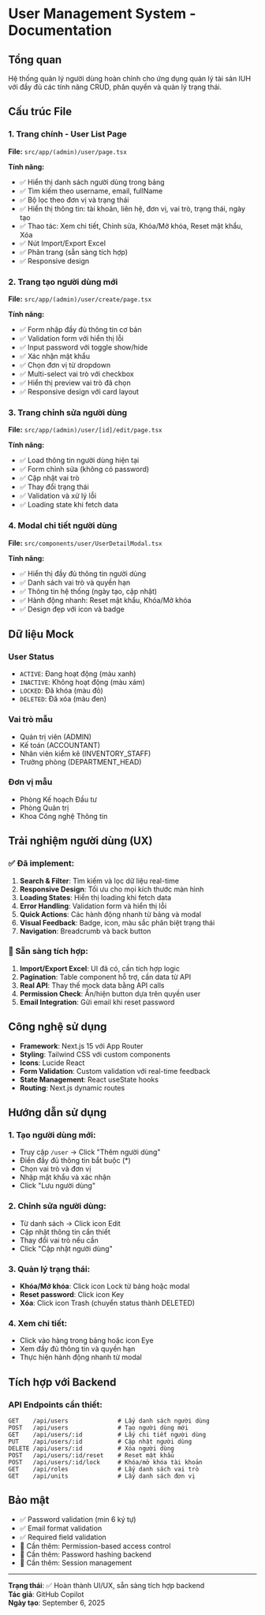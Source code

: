 # User Management System - Documentation

## Tổng quan
Hệ thống quản lý người dùng hoàn chỉnh cho ứng dụng quản lý tài sản IUH với đầy đủ các tính năng CRUD, phân quyền và quản lý trạng thái.

## Cấu trúc File

### 1. Trang chính - User List Page
**File:** `src/app/(admin)/user/page.tsx`

**Tính năng:**
- ✅ Hiển thị danh sách người dùng trong bảng
- ✅ Tìm kiếm theo username, email, fullName
- ✅ Bộ lọc theo đơn vị và trạng thái
- ✅ Hiển thị thông tin: tài khoản, liên hệ, đơn vị, vai trò, trạng thái, ngày tạo
- ✅ Thao tác: Xem chi tiết, Chỉnh sửa, Khóa/Mở khóa, Reset mật khẩu, Xóa
- ✅ Nút Import/Export Excel
- ✅ Phân trang (sẵn sàng tích hợp)
- ✅ Responsive design

### 2. Trang tạo người dùng mới
**File:** `src/app/(admin)/user/create/page.tsx`

**Tính năng:**
- ✅ Form nhập đầy đủ thông tin cơ bản
- ✅ Validation form với hiển thị lỗi
- ✅ Input password với toggle show/hide
- ✅ Xác nhận mật khẩu
- ✅ Chọn đơn vị từ dropdown
- ✅ Multi-select vai trò với checkbox
- ✅ Hiển thị preview vai trò đã chọn
- ✅ Responsive design với card layout

### 3. Trang chỉnh sửa người dùng
**File:** `src/app/(admin)/user/[id]/edit/page.tsx`

**Tính năng:**
- ✅ Load thông tin người dùng hiện tại
- ✅ Form chỉnh sửa (không có password)
- ✅ Cập nhật vai trò
- ✅ Thay đổi trạng thái
- ✅ Validation và xử lý lỗi
- ✅ Loading state khi fetch data

### 4. Modal chi tiết người dùng
**File:** `src/components/user/UserDetailModal.tsx`

**Tính năng:**
- ✅ Hiển thị đầy đủ thông tin người dùng
- ✅ Danh sách vai trò và quyền hạn
- ✅ Thông tin hệ thống (ngày tạo, cập nhật)
- ✅ Hành động nhanh: Reset mật khẩu, Khóa/Mở khóa
- ✅ Design đẹp với icon và badge

## Dữ liệu Mock

### User Status
- `ACTIVE`: Đang hoạt động (màu xanh)
- `INACTIVE`: Không hoạt động (màu xám)
- `LOCKED`: Đã khóa (màu đỏ)
- `DELETED`: Đã xóa (màu đen)

### Vai trò mẫu
- Quản trị viên (ADMIN)
- Kế toán (ACCOUNTANT)
- Nhân viên kiểm kê (INVENTORY_STAFF)
- Trưởng phòng (DEPARTMENT_HEAD)

### Đơn vị mẫu
- Phòng Kế hoạch Đầu tư
- Phòng Quản trị
- Khoa Công nghệ Thông tin

## Trải nghiệm người dùng (UX)

### ✅ Đã implement:
1. **Search & Filter**: Tìm kiếm và lọc dữ liệu real-time
2. **Responsive Design**: Tối ưu cho mọi kích thước màn hình
3. **Loading States**: Hiển thị loading khi fetch data
4. **Error Handling**: Validation form và hiển thị lỗi
5. **Quick Actions**: Các hành động nhanh từ bảng và modal
6. **Visual Feedback**: Badge, icon, màu sắc phân biệt trạng thái
7. **Navigation**: Breadcrumb và back button

### 🚀 Sẵn sàng tích hợp:
1. **Import/Export Excel**: UI đã có, cần tích hợp logic
2. **Pagination**: Table component hỗ trợ, cần data từ API
3. **Real API**: Thay thế mock data bằng API calls
4. **Permission Check**: Ẩn/hiện button dựa trên quyền user
5. **Email Integration**: Gửi email khi reset password

## Công nghệ sử dụng

- **Framework**: Next.js 15 với App Router
- **Styling**: Tailwind CSS với custom components
- **Icons**: Lucide React
- **Form Validation**: Custom validation với real-time feedback
- **State Management**: React useState hooks
- **Routing**: Next.js dynamic routes

## Hướng dẫn sử dụng

### 1. Tạo người dùng mới:
- Truy cập `/user` → Click "Thêm người dùng"
- Điền đầy đủ thông tin bắt buộc (*)
- Chọn vai trò và đơn vị
- Nhập mật khẩu và xác nhận
- Click "Lưu người dùng"

### 2. Chỉnh sửa người dùng:
- Từ danh sách → Click icon Edit
- Cập nhật thông tin cần thiết
- Thay đổi vai trò nếu cần
- Click "Cập nhật người dùng"

### 3. Quản lý trạng thái:
- **Khóa/Mở khóa**: Click icon Lock từ bảng hoặc modal
- **Reset password**: Click icon Key
- **Xóa**: Click icon Trash (chuyển status thành DELETED)

### 4. Xem chi tiết:
- Click vào hàng trong bảng hoặc icon Eye
- Xem đầy đủ thông tin và quyền hạn
- Thực hiện hành động nhanh từ modal

## Tích hợp với Backend

### API Endpoints cần thiết:
```
GET    /api/users              # Lấy danh sách người dùng
POST   /api/users              # Tạo người dùng mới
GET    /api/users/:id          # Lấy chi tiết người dùng
PUT    /api/users/:id          # Cập nhật người dùng
DELETE /api/users/:id          # Xóa người dùng
POST   /api/users/:id/reset    # Reset mật khẩu
POST   /api/users/:id/lock     # Khóa/mở khóa tài khoản
GET    /api/roles              # Lấy danh sách vai trò
GET    /api/units              # Lấy danh sách đơn vị
```

## Bảo mật

- ✅ Password validation (min 6 ký tự)
- ✅ Email format validation
- ✅ Required field validation
- 🔄 Cần thêm: Permission-based access control
- 🔄 Cần thêm: Password hashing backend
- 🔄 Cần thêm: Session management

---

**Trạng thái**: ✅ Hoàn thành UI/UX, sẵn sàng tích hợp backend  
**Tác giả**: GitHub Copilot  
**Ngày tạo**: September 6, 2025
